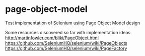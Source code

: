 # page-object-model
Test implementation of Selenium using Page Object Model design

Some resources discovered so far with implementation ideas:
http://martinfowler.com/bliki/PageObject.html
https://github.com/SeleniumHQ/selenium/wiki/PageObjects
https://github.com/SeleniumHQ/selenium/wiki/PageFactory

